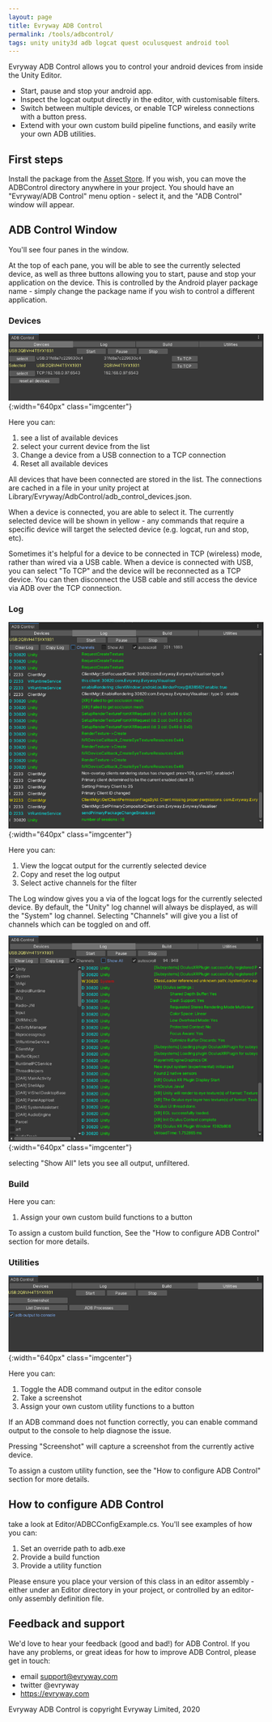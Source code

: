 ```yaml
---
layout: page
title: Evryway ADB Control
permalink: /tools/adbcontrol/
tags: unity unity3d adb logcat quest oculusquest android tool
---
```


Evryway ADB Control allows you to control your android devices from inside the Unity Editor.

* Start, pause and stop your android app.
* Inspect the logcat output directly in the editor, with customisable filters.
* Switch between multiple devices, or enable TCP wireless connections with a button press.
* Extend with your own custom build pipeline functions, and easily write your own ADB utilities.


## First steps

Install the package from the [Asset Store](https://assetstore.unity.com/packages/slug/184021).
If you wish, you can move the ADBControl directory anywhere in your project.
You should have an "Evryway/ADB Control" menu option - select it, and the "ADB Control" window will appear.

## ADB Control Window

You'll see four panes in the window.

At the top of each pane, you will be able to see the currently selected device, as well as three buttons
allowing you to start, pause and stop your application on the device. This is controlled by the Android player
package name - simply change the package name if you wish to control a different application.

### Devices

![Devices](/tools/adbcontrol/devices.png "Devices"){:width="640px" class="imgcenter"}

Here you can:

1. see a list of available devices
2. select your current device from the list
3. Change a device from a USB connection to a TCP connection
4. Reset all available devices

All devices that have been connected are stored in the list. The connections are cached in a file in your unity project at
Library/Evryway/AdbControl/adb_control_devices.json.

When a device is connected, you are able to select it. The currently selected device will be shown in yellow - any commands
that require a specific device will target the selected device (e.g. logcat, run and stop, etc).

Sometimes it's helpful for a device to be connected in TCP (wireless) mode, rather than wired via a USB cable. When a device
is connected with USB, you can select "To TCP" and the device will be reconnected as a TCP device. You can then disconnect
the USB cable and still access the device via ADB over the TCP connection.

### Log

![Log](/tools/adbcontrol/log1.png "Log"){:width="640px" class="imgcenter"}

Here you can:

1. View the logcat output for the currently selected device
2. Copy and reset the log output
3. Select active channels for the filter

The Log window gives you a via of the logcat logs for the currently selected device.
By default, the "Unity" log channel will always be displayed, as will the "System" log channel.
Selecting "Channels" will give you a list of channels which can be toggled on and off.

![Log Channels](/tools/adbcontrol/log2.png "Log Channels"){:width="640px" class="imgcenter"}


selecting "Show All" lets you see all output, unfiltered.

### Build

Here you can:

1. Assign your own custom build functions to a button

To assign a custom build function, See the "How to configure ADB Control" section for more details.

### Utilities

![Utilities](/tools/adbcontrol/utilities.png "Utilities"){:width="640px" class="imgcenter"}

Here you can:

1. Toggle the ADB command output in the editor console
2. Take a screenshot
3. Assign your own custom utility functions to a button

If an ADB command does not function correctly, you can enable command output to the console to help diagnose the issue.

Pressing "Screenshot" will capture a screenshot from the currently active device.

To assign a custom utility function, see the "How to configure ADB Control" section for more details.


## How to configure ADB Control

take a look at Editor/ADBCConfigExample.cs. You'll see examples of how you can:
1. Set an override path to adb.exe
2. Provide a build function
3. Provide a utility function

Please ensure you place your version of this class in an editor assembly - either under an Editor directory in your project,
or controlled by an editor-only assembly definition file.

## Feedback and support

We'd love to hear your feedback (good and bad!) for ADB Control. If you have any problems, or great ideas for how to improve
ADB Control, please get in touch:

* email support@evryway.com
* twitter @evryway
* https://evryway.com


Evryway ADB Control is copyright Evryway Limited, 2020

